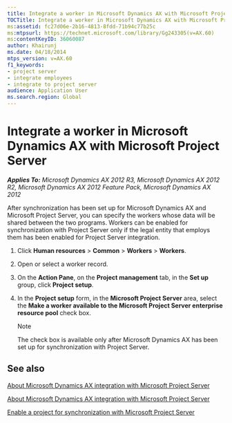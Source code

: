 ```yaml
---
title: Integrate a worker in Microsoft Dynamics AX with Microsoft Project Server
TOCTitle: Integrate a worker in Microsoft Dynamics AX with Microsoft Project Server
ms:assetid: fc27d06e-2b16-4813-8fdd-71b94c77b25c
ms:mtpsurl: https://technet.microsoft.com/library/Gg243305(v=AX.60)
ms:contentKeyID: 36060087
author: Khairunj
ms.date: 04/18/2014
mtps_version: v=AX.60
f1_keywords:
- project server
- integrate employees
- integrate to project server
audience: Application User
ms.search.region: Global
---
```


# Integrate a worker in Microsoft Dynamics AX with Microsoft Project Server 


_**Applies To:** Microsoft Dynamics AX 2012 R3, Microsoft Dynamics AX 2012 R2, Microsoft Dynamics AX 2012 Feature Pack, Microsoft Dynamics AX 2012_

After synchronization has been set up for Microsoft Dynamics AX and Microsoft Project Server, you can specify the workers whose data will be shared between the two programs. Workers can be enabled for synchronization with Project Server only if the legal entity that employs them has been enabled for Project Server integration.

1.  Click **Human resources** \> **Common** \> **Workers** \> **Workers**.

2.  Open or select a worker record.

3.  On the **Action Pane**, on the **Project management** tab, in the **Set up** group, click **Project setup**.

4.  In the **Project setup** form, in the **Microsoft Project Server** area, select the **Make a worker available to the Microsoft Project Server enterprise resource pool** check box.
    

    > [!NOTE]
    > <P>The check box is available only after Microsoft Dynamics AX has been set up for synchronization with Project Server.</P>



## See also

[About Microsoft Dynamics AX integration with Microsoft Project Server](about-microsoft-dynamics-ax-integration-with-microsoft-project-server.md)

[About Microsoft Dynamics AX integration with Microsoft Project Server](about-microsoft-dynamics-ax-integration-with-microsoft-project-server.md)

[Enable a project for synchronization with Microsoft Project Server](enable-a-project-for-synchronization-with-microsoft-project-server.md)

  


